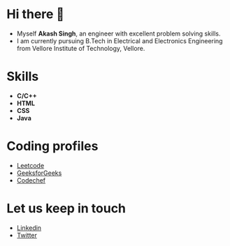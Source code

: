 # Hi there 👋


- Myself **Akash Singh**, an engineer with excellent problem solving skills.
- I am currently pursuing B.Tech in Electrical and Electronics Engineering from Vellore Institute of Technology, Vellore.

# Skills

- **C/C++**
- **HTML**
- **CSS**
- **Java**

# Coding profiles 

- [Leetcode](https://leetcode.com/Akash_singh11/)
- [GeeksforGeeks](https://auth.geeksforgeeks.org/user/akkisingh11)
- [Codechef](https://www.codechef.com/users/akash_singh011)

# Let us keep in touch 
- [Linkedin](https://www.linkedin.com/in/akash-singh-54529a1b0/)
- [Twitter](https://twitter.com/AkkiSingh_11)
